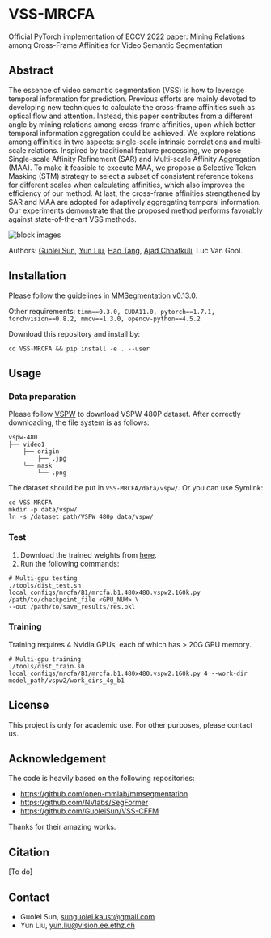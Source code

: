 # VSS-MRCFA
Official PyTorch implementation of ECCV 2022 paper: Mining Relations among Cross-Frame Affinities for Video Semantic Segmentation

## Abstract
The essence of video semantic segmentation (VSS) is how to leverage temporal information for prediction. Previous efforts are mainly devoted to developing new techniques to calculate the cross-frame affinities such as optical flow and attention. Instead, this paper contributes from a different angle by  mining relations among cross-frame affinities, upon which better temporal information aggregation could be achieved. We explore relations among affinities in two aspects: single-scale intrinsic correlations and multi-scale relations. Inspired by traditional feature processing, we propose Single-scale Affinity Refinement (SAR) and Multi-scale Affinity Aggregation (MAA). To make it feasible to execute MAA, we propose a Selective Token Masking (STM) strategy to select a subset of consistent reference tokens for different scales when calculating affinities, which also improves the efficiency of our method. At last, the cross-frame affinities strengthened by SAR and MAA are adopted for adaptively aggregating temporal information. Our experiments demonstrate that the proposed method performs favorably against state-of-the-art VSS methods.

![block images](https://github.com/GuoleiSun/VSS-MRCFA/Figs/diagram.png)

Authors: [Guolei Sun](https://scholar.google.com/citations?hl=zh-CN&user=qd8Blw0AAAAJ), [Yun Liu](https://yun-liu.github.io/), [Hao Tang](https://scholar.google.com/citations?user=9zJkeEMAAAAJ&hl=en), [Ajad Chhatkuli](https://scholar.google.com/citations?user=3BHMHU4AAAAJ&hl=en), Luc Van Gool.

## Installation
Please follow the guidelines in [MMSegmentation v0.13.0](https://github.com/open-mmlab/mmsegmentation/tree/v0.13.0).

Other requirements:
```timm==0.3.0, CUDA11.0, pytorch==1.7.1, torchvision==0.8.2, mmcv==1.3.0, opencv-python==4.5.2```

Download this repository and install by:
```
cd VSS-MRCFA && pip install -e . --user
```

## Usage
### Data preparation
Please follow [VSPW](https://github.com/sssdddwww2/vspw_dataset_download) to download VSPW 480P dataset.
After correctly downloading, the file system is as follows:
```
vspw-480
├── video1
    ├── origin
        ├── .jpg
    └── mask
        └── .png
```
The dataset should be put in ```VSS-MRCFA/data/vspw/```. Or you can use Symlink: 
```
cd VSS-MRCFA
mkdir -p data/vspw/
ln -s /dataset_path/VSPW_480p data/vspw/
```

### Test
1. Download the trained weights from [here](https://drive.google.com/drive/folders/1GIKt21UBYjXqi0Zm_azc6SrrIcK__Lyq?usp=sharing).
2. Run the following commands:
```
# Multi-gpu testing
./tools/dist_test.sh local_configs/mrcfa/B1/mrcfa.b1.480x480.vspw2.160k.py /path/to/checkpoint_file <GPU_NUM> \
--out /path/to/save_results/res.pkl
```

### Training
Training requires 4 Nvidia GPUs, each of which has > 20G GPU memory.
```
# Multi-gpu training
./tools/dist_train.sh local_configs/mrcfa/B1/mrcfa.b1.480x480.vspw2.160k.py 4 --work-dir model_path/vspw2/work_dirs_4g_b1
```

## License
This project is only for academic use. For other purposes, please contact us.

## Acknowledgement
The code is heavily based on the following repositories:
- https://github.com/open-mmlab/mmsegmentation
- https://github.com/NVlabs/SegFormer
- https://github.com/GuoleiSun/VSS-CFFM

Thanks for their amazing works.

## Citation
[To do]

## Contact
- Guolei Sun, sunguolei.kaust@gmail.com
- Yun Liu, yun.liu@vision.ee.ethz.ch
